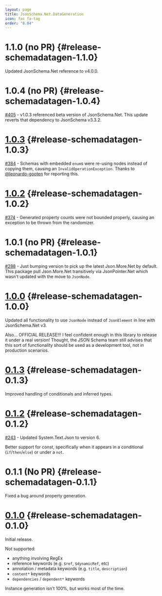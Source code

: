 ```yaml
---
layout: page
title: JsonSchema.Net.DataGeneration
icon: fas fa-tag
order: "8.04"
---
```

# 1.1.0 (no PR) {#release-schemadatagen-1.1.0}

Updated JsonSchema.Net reference to v4.0.0.

# 1.0.4 (no PR) {#release-schemadatagen-1.0.4}

[#405](https://github.com/gregsdennis/json-everything/issues/405) - v1.0.3 referenced beta version of JsonSchema.Net.  This update reverts that dependency to JsonSchema v3.3.2.

# [1.0.3](https://github.com/gregsdennis/json-everything/pull/386) {#release-schemadatagen-1.0.3}

[#384](https://github.com/gregsdennis/json-everything/issues/384) - Schemas with embedded `enum`s were re-using nodes instead of copying them, causing an `InvalidOperationException`.  Thanks to [@leonardo-gooten](https://github.com/leonardo-gooten) for reporting this.

# [1.0.2](https://github.com/gregsdennis/json-everything/pull/380) {#release-schemadatagen-1.0.2}

[#374](https://github.com/gregsdennis/json-everything/issues/374) - Generated property counts were not bounded properly, causing an exception to be thrown from the randomizer.

# 1.0.1 (no PR) {#release-schemadatagen-1.0.1}

[#288](https://github.com/gregsdennis/json-everything/issues/288) - Just bumping version to pick up the latest Json.More.Net by default.  This package pull Json.More.Net transitively via JsonPointer.Net which wasn't updated with the move to `JsonNode`.

# [1.0.0](https://github.com/gregsdennis/json-everything/pull/280) {#release-schemadatagen-1.0.0}

Updated all functionality to use `JsonNode` instead of `JsonElement` in line with JsonSchema.Net v3.

Also... OFFICIAL RELEASE!!!  I feel confident enough in this library to release it under a real version!  Thought, the JSON Schema team still advises that this sort of functionality should be used as a development tool, not in production scenarios.

# [0.1.3](https://github.com/gregsdennis/json-everything/pull/262) {#release-schemadatagen-0.1.3}

Improved handling of conditionals and inferred types.

# [0.1.2](https://github.com/gregsdennis/json-everything/pull/259) {#release-schemadatagen-0.1.2}

[#243](https://github.com/gregsdennis/json-everything/pull/243) - Updated System.Text.Json to version 6.

Better support for const, specifically when it appears in a conditional (`if`/`then`/`else`) or under a `not`.

# 0.1.1 (No PR) {#release-schemadatagen-0.1.1}

Fixed a bug around property generation.

# [0.1.0](https://github.com/gregsdennis/json-everything/pull/218) {#release-schemadatagen-0.1.0}

Initial release.

Not supported:

- anything involving RegEx
- reference keywords (e.g. `$ref`, `$dynamicRef`, etc)
- annotation / metadata keywords (e.g. `title`, `description`)
- `content*` keywords
- `dependencies` / `dependent*` keywords

Instance generation isn't 100%, but works most of the time.
